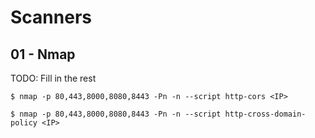 # Scanners

## 01 - Nmap

TODO: Fill in the rest

```
$ nmap -p 80,443,8000,8080,8443 -Pn -n --script http-cors <IP>

$ nmap -p 80,443,8000,8080,8443 -Pn -n --script http-cross-domain-policy <IP>
```